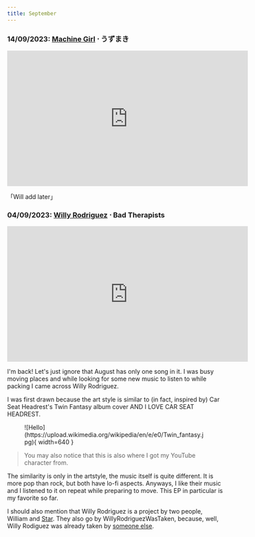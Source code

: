 ```yaml
---
title: September
---
```

### **14/09/2023**: [Machine Girl](https://machinegirl.bandcamp.com/) ⋅ うずまき
<iframe src="https://www.youtube.com/embed/53ulHedroTk" width="560" height="315" title="A YouTube video" frameborder="0" allowfullscreen></iframe>

「Will add later」

### **04/09/2023**: [Willy Rodriguez](https://willyrodriguez.bandcamp.com/) ⋅ Bad Therapists
<iframe src="https://www.youtube.com/embed/Fu0b9nUe3So" width="560" height="315" title="A YouTube video" frameborder="0" allowfullscreen></iframe>

I'm back! Let's just ignore that August has only one song in it. I was busy moving places and while looking for some new music to listen to while packing I came across Willy Rodriguez. 

I was first drawn because the art style is similar to (in fact, inspired by) Car Seat Headrest's Twin Fantasy album cover AND I LOVE CAR SEAT HEADREST. 

<figure markdown>
  ![Hello](https://upload.wikimedia.org/wikipedia/en/e/e0/Twin_fantasy.jpg){ width=640 }
</figure>

> You may also notice that this is also where I got my YouTube character from. 

The similarity is only in the artstyle, the music itself is quite different. It is more pop than rock, but both have lo-fi aspects. Anyways, I like their music and I listened to it on repeat while preparing to move. This EP in particular is my favorite so far.

I should also mention that Willy Rodriguez is a project by two people, William and [Star](https://starstarer.bandcamp.com/). They also go by WillyRodriguezWasTaken, because, well, Willy Rodiguez was already taken by [someone else](https://willyrodriguezmusic.com/).




